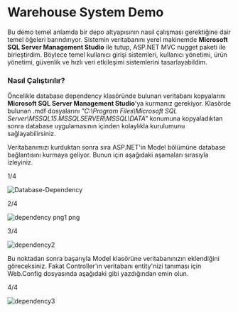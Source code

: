 
# Warehouse System Demo

Bu demo temel anlamda bir depo altyapısının nasıl çalışması gerektiğine dair temel öğeleri barındırıyor.
Sistemin veritabanını yerel makinemde **Microsoft SQL Server Management Studio** ile tutup,
ASP.NET MVC nugget paketi ile birleştirdim. Böylece temel kullanıcı girişi sistemleri, kullanıcı yönetimi,
ürün yönetimi, güvenlik ve hızlı veri etkileşimi sistemlerini tasarlayabildim.


### Nasıl Çalıştırılır?
Öncelikle database dependency klasöründe bulunan veritabanı kopyalarını **Microsoft SQL Server Management Studio**'ya
kurmanız gerekiyor. Klasörde bulunan .mdf dosyalarını *"C:\Program Files\Microsoft SQL Server\MSSQL15.MSSQLSERVER\MSSQL\DATA"*
konumuna kopyaladıktan sonra database uygulamasının içinden kolaylıkla kurulumunu sağlayabilirsiniz.

Veritabanımızı kurduktan sonra sıra ASP.NET'in Model bölümüne database bağlantısını kurmaya geliyor. Bunun için aşağıdaki aşamaları sırasıyla izleyiniz.

1/4

![Database-Dependency](https://user-images.githubusercontent.com/73427323/211585739-906402f6-4bcf-471f-839e-86733a5d15d9.png)

2/4

![dependency png1 png](https://user-images.githubusercontent.com/73427323/211585904-4afcfa94-8636-4ee1-8eed-5fc52d27335d.png)

3/4

![dependency2](https://user-images.githubusercontent.com/73427323/211585913-547d9376-a47f-43e9-aa03-2cb164db9062.png)

Bu noktadan sonra başarıyla Model klasörüne veritabanınızın eklendiğini göreceksiniz. Fakat Controller'ın veritabanı entity'nizi tanıması için Web.Config dosyasında aşağıdaki gibi yazdığından emin olun.

4/4

![dependency3](https://user-images.githubusercontent.com/73427323/211586335-7c8adb96-4348-4446-8b59-d2648bb367df.png)
